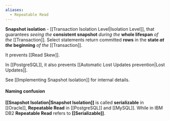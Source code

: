 ```yaml
---
aliases:
  - Repeatable Read
---
```

**Snapshot isolation** - [[Transaction Isolation Level|Isolation Level]], that guarantees 
*seeing the* **consistent snapshot** 
	*during the* **whole lifespan** *of the* [[Transaction]].
Select statements return committed **rows** 
in the **state *at the* beginning** *of the* [[Transaction]].

It prevents [[Read Skew]].

In [[PostgreSQL]], it also prevents [[Automatic Lost Updates prevention|Lost Updates]].

See [[Implementing Snapshot Isolation]] for internal details.

#### Naming confusion

**[[Snapshot Isolation|Snapshot Isolation]]** is called **serializable** in [[Oracle]],
**Repeatable Read** in [[PostgreSQL]] and [[MySQL]]. 
	While in IBM DB2 **Repeatable Read** refers to **[[Serializable]]**.
